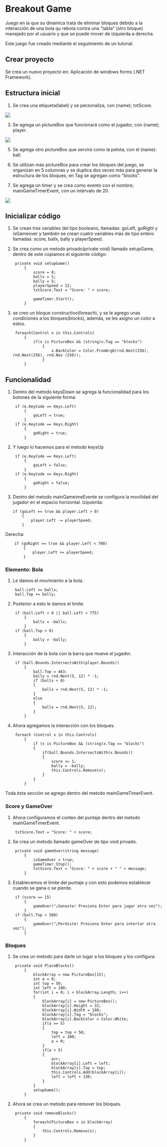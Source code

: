 
# Breakout Game

Juego en la que su dinamica trata de eliminar bloques debido a la interacción de una bola qu rebota contra una "tabla" (otro bloque) manejado por el usuario y que se puede mover de izquierda a derecha.

Este juego fue creado mediante el seguimiento de un tutorial.

## Crear proyecto

Se crea un nuevo proyecto en: Aplicación de windows forms (.NET Framework).

## Estructura inicial

1. Se crea una etiqueta(label) y se perzonaliza, con (name); txtScore.
   
 ![](https://github.com/Camila-Hinestroza/Herramientas-de-Programacion-3/blob/main/Breakout%20Game%20AyC/imagenes/imagen%202.png)


3. Se agrega un pictureBox que funcionará como el jugador, con (name); player.
   
 ![](https://github.com/Camila-Hinestroza/Herramientas-de-Programacion-3/blob/main/Breakout%20Game%20AyC/imagenes/imagen%203.png)

5. Se agrega otro pictureBox que servirá como la pelota, con el (name): ball.

6. Se utilizan más pictureBox para crear los bloques del juego, se organizan en 5 columnas y se duplica dos veces más para generar la estructura de los bloques, en Tag se agregan como "blocks".

7. Se agrega un timer y se crea como evento con el nombre; mainGameTimerEvent, con un intervalo de 20.
   
 ![](https://github.com/Camila-Hinestroza/Herramientas-de-Programacion-3/blob/main/Breakout%20Game%20AyC/imagenes/imagen%204.png)
 
## Inicializar código

1. Se crean tres variables del tipo booleano, llamadas: goLeft, goRight y isGameover y también se crean cuatro variables más de tipo entero llamadas: score, ballx, bally y playerSpeed.

2. Se crea como un metodo privado(private void) llamado setupGame, dentro de este copiamos el siguiente código:

        private void setupGame()
            {
                score = 0;
                ballx = 5;
                bally = 5;
                playerSpeed = 12;
                txtScore.Text = "Score: " + score;

                gameTimer.Start();
            }

3. se creo un bloque constructivo(foreach), y se le agrego unas condiciones a los bloques(blocks), además, se les asigno un color a estos.

        foreach(Control x in this.Controls)
            {
                if(x is PictureBox && (string)x.Tag == "blocks")
                    {
                        x.BackColor = Color.FromArgb(rnd.Next(256), rnd.Next(256), rnd.Nex (256));
                    }
            }


## Funcionalidad

1. Dentro del metodo keysDown se agrega la funcionalidad para los botones de la siguiente forma:

        if (e.KeyCode == Keys.Left)
            {
                goLeft = true;
            }
        if (e.KeyCode == Keys.Right)
            {
                goRight = true;
            }

2. Y luego lo hacemos para el metodo keysUp

        if (e.KeyCode == Keys.Left)
            {
                goLeft = false;
            }
        if (e.KeyCode == Keys.Right)
            {
                goRight = false;
            }


3.  Dentro del metodo mainGameimeEvente se configura la movilidad del jugador en el espacio horizontal.
Izquierda:
    
        if (goLeft == true && player.Left > 0)
            {
                player.Left -= playerSpeed;
            }

Derecha:

        if (goRight == true && player.Left < 700)
            {
                player.Left += playerSpeed;
            }

### Elemento: Bola

1. Le damos el movimiento a la bola.

        ball.Left += ballx;
        ball.Top += bally;

2. Posterior a esto le damos el limite.

        if (ball.Left < 0 || ball.Left > 775)
            {
                ballx = -ballx;
            }
        if (ball.Top < 0)
            {
                bally = -bally;
            }

3. Interacción de la bola con la barra que mueve el jugador.

        if (ball.Bounds.IntersectsWith(player.Bounds))
            {
                ball.Top = 463;
                bally = rnd.Next(5, 12) * -1;
                if (ballx < 0)
                {
                    ballx = rnd.Next(5, 12) * -1;
                }
                else
                {
                    ballx = rnd.Next(5, 12);
                }
            }

4. Ahora agregamos la interacción con los bloques.

        foreach (Control x in this.Controls)
            {
                if (x is PictureBox && (string)x.Tag == "blocks")
                {
                    if(ball.Bounds.IntersectsWith(x.Bounds))
                    {
                        score += 1;
                        bally = -bally;
                        this.Controls.Remove(x);
                    }
                }
            }

Toda ésta sección se agrego dentro del metodo mainGameTimerEvent.

### Score y GameOver

1. Ahora configuramos el conteo del puntaje dentro del metodo mainGameTimerEvent.

        txtScore.Text = "Score: " + score;

2. Se crea un metodo llamado gameOver de tipo void privado.

        private void gameOver(string message)
            {
                isGameOver = true;
                gameTimer.Stop();
                txtScore.Text = "Score: " + score + " " + message;
            }

3. Establecemos el limite del puntaje y con esto podemos establecer cuando se gana o se pierde.

        if (score == 15)
            {
                gameOver("¡Ganaste! Presiona Enter para jugar otra vez");
            }
        if (ball.Top > 580)
            {
                gameOver("¡Perdiste! Presiona Enter para intertar otra vez");
            }

### Bloques 

1. Se crea un metodo para darle un lugar a los bloques y los configura.

        private void PlaceBlocks()
            {
                blockArray = new PictureBox[15];
                int a = 0;
                int top = 50;
                int left = 100;
                for(int i = 0; i < blockArray.Length; i++)
                {
                    blockArray[i] = new PictureBox();
                    blockArray[i].Height = 32;
                    blockArray[i].Width = 100;
                    blockArray[i].Tag = "blocks";
                    blockArray[i].BackColor = Color.White;
                    if(a == 5)
                    {
                        top = top + 50;
                        left = 100;
                        a = 0;
                    }
                    if(a < 5)
                    {
                        a++;
                        blockArray[i].Left = left;
                        blockArray[i].Top = top;
                        this.Controls.Add(blockArray[i]);
                        left = left + 130;
                    }
                }
                setupGame();
            }


2. Ahora se crea un metodo para remover los bloques.

        private void removeBlocks()
            {
                foreach(PictureBox x in blockArray)
                {
                    this.Controls.Remove(x);
                }
            }











